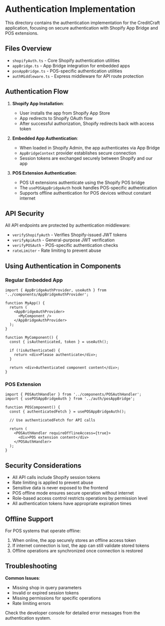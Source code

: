 # Authentication Implementation

This directory contains the authentication implementation for the CreditCraft application, focusing on secure authentication with Shopify App Bridge and POS extensions.

## Files Overview

- `shopifyAuth.ts` - Core Shopify authentication utilities
- `appBridge.ts` - App Bridge integration for embedded apps
- `posAppBridge.ts` - POS-specific authentication utilities
- `authMiddleware.ts` - Express middleware for API route protection

## Authentication Flow

1. **Shopify App Installation**:
   - User installs the app from Shopify App Store
   - App redirects to Shopify OAuth flow
   - After successful authorization, Shopify redirects back with access token

2. **Embedded App Authentication**:
   - When loaded in Shopify Admin, the app authenticates via App Bridge
   - `AppBridgeContext` provider establishes secure connection
   - Session tokens are exchanged securely between Shopify and our app

3. **POS Extension Authentication**:
   - POS UI extensions authenticate using the Shopify POS bridge
   - The `usePOSAppBridgeAuth` hook handles POS-specific authentication
   - Supports offline authentication for POS devices without constant internet

## API Security

All API endpoints are protected by authentication middleware:

- `verifyShopifyAuth` - Verifies Shopify-issued JWT tokens
- `verifyApiAuth` - General-purpose JWT verification
- `verifyPOSAuth` - POS-specific authentication checks
- `rateLimiter` - Rate limiting to prevent abuse

## Using Authentication in Components

### Regular Embedded App

```tsx
import { AppBridgeAuthProvider, useAuth } from '../components/AppBridgeAuthProvider';

function MyApp() {
  return (
    <AppBridgeAuthProvider>
      <MyComponent />
    </AppBridgeAuthProvider>
  );
}

function MyComponent() {
  const { isAuthenticated, token } = useAuth();
  
  if (!isAuthenticated) {
    return <div>Please authenticate</div>;
  }
  
  return <div>Authenticated component content</div>;
}
```

### POS Extension

```tsx
import { POSAuthHandler } from '../components/POSAuthHandler';
import { usePOSAppBridgeAuth } from '../auth/posAppBridge';

function POSComponent() {
  const { authenticatedFetch } = usePOSAppBridgeAuth();
  
  // Use authenticatedFetch for API calls
  
  return (
    <POSAuthHandler requireOfflineAccess={true}>
      <div>POS extension content</div>
    </POSAuthHandler>
  );
}
```

## Security Considerations

- All API calls include Shopify session tokens
- Rate limiting is applied to prevent abuse
- Sensitive data is never exposed to the frontend
- POS offline mode ensures secure operation without internet
- Role-based access control restricts operations by permission level
- All authentication tokens have appropriate expiration times

## Offline Support

For POS systems that operate offline:

1. When online, the app securely stores an offline access token
2. If internet connection is lost, the app can still validate stored tokens
3. Offline operations are synchronized once connection is restored

## Troubleshooting

**Common Issues**:

- Missing shop in query parameters
- Invalid or expired session tokens
- Missing permissions for specific operations
- Rate limiting errors

Check the developer console for detailed error messages from the authentication system. 